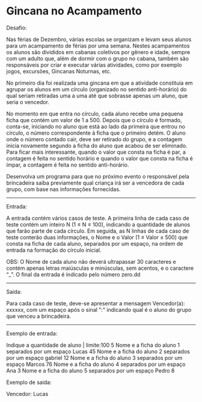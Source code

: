 # Gincana no Acampamento

Desafio:

Nas férias de Dezembro, várias escolas se organizam e levam seus
alunos para um acampamento de férias por uma semana. Nestes acampamentos
os alunos são divididos em cabanas coletivos por gênero e idade, sempre
com um adulto que, além de dormir com o grupo no cabana, também são
responsáveis por criar e executar várias atividades, como por exemplo
jogos, excursões, Gincanas Noturnas, etc.

No primeiro dia foi realizada uma gincana em que a atividade constituia
em agrupar os alunos em um círculo (organizado no sentido anti-horário) do
qual seriam retiradas uma a uma até que sobrasse apenas um aluno, que seria
o vencedor.

No momento em que entra no círculo, cada aluno recebe uma pequena ficha
que contém um valor de 1 a 500. Depois que o círculo é formado, conta-se,
iniciando no aluno que está ao lado da primeira que entrou no círculo, o
número correspondente à ficha que o primeiro detém. O aluno onde o número
contado cair, deve ser retirado do grupo, e a contagem inicia novamente
segundo a ficha do aluno que acabou de ser eliminado. Para ficar mais
interessante, quando o valor que consta na ficha é par, a contagem é feita
no sentido horário e quando o valor que consta na ficha é ímpar, a contagem
é feita no sentido anti-horário.

Desenvolva um programa para que no próximo evento o responsável pela brincadeira
saiba previamente qual criança irá ser a vencedora de cada grupo, com base nas
informações fornecidas.

---

Entrada:


A entrada contém vários casos de teste. A primeira linha de cada caso de teste
contém um inteiro N (1 ≤ N ≤ 100), indicando a quantidade de alunos que farão parte
de cada círculo. Em seguida, as N linhas de cada caso de teste conterão duas informações,
o Nome e o Valor (1 ≤ Valor ≤ 500) que consta na ficha de cada aluno, separados por um
espaço, na ordem de entrada na formação do círculo inicial.

OBS: O Nome de cada aluno não deverá ultrapassar 30 caracteres e contém apenas letras
maiúsculas e minúsculas, sem acentos, e o caractere “_”. O final da entrada é indicado
pelo número zero.dd

---

Saída:

Para cada caso de teste, deve-se apresentar a mensagem Vencedor(a): xxxxxx, com um espaço
após o sinal ":" indicando qual é o aluno do grupo que venceu a brincadeira.

---

Exemplo de entrada:

Indique a quantidade de aluno | limite:100
5
Nome e a ficha do aluno 1 separados por um espaço
Lucas 45
Nome e a ficha do aluno 2 separados por um espaço
gabriel 12
Nome e a ficha do aluno 3 separados por um espaço
Marcos 76
Nome e a ficha do aluno 4 separados por um espaço
Ana 3
Nome e a ficha do aluno 5 separados por um espaço
Pedro 8

Exemplo de saida:

Vencedor: Lucas 